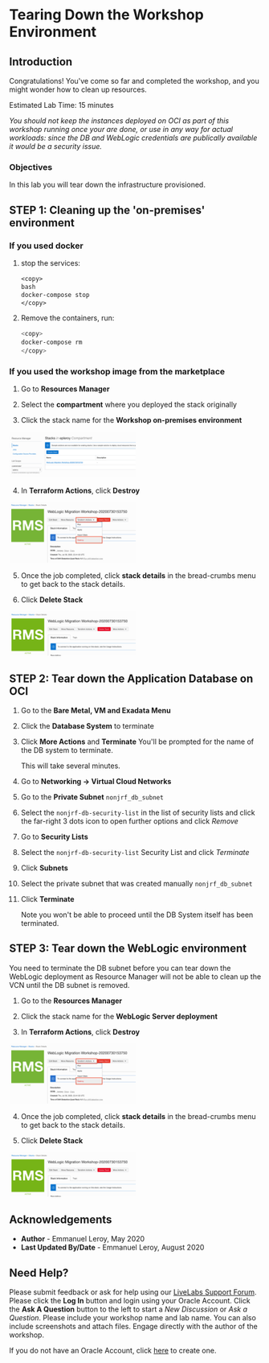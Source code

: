 # Tearing Down the Workshop Environment

## Introduction

Congratulations! You've come so far and completed the workshop, and you might wonder how to clean up resources.

Estimated Lab Time: 15 minutes

*You should not keep the instances deployed on OCI as part of this workshop running once your are done, or use in any way for actual workloads: since the DB and WebLogic credentials are publically available it would be a security issue.*

### Objectives

In this lab you will tear down the infrastructure provisioned.

## **STEP 1:** Cleaning up the 'on-premises' environment

### If you used docker

1. stop the services:

    ```
    <copy>
    bash
    docker-compose stop
    </copy>
    ```

2. Remove the containers, run:

    ```bash
    <copy>
    docker-compose rm
    </copy>
    ```

### If you used the workshop image from the marketplace

1. Go to **Resources Manager**

2. Select the **compartment** where you deployed the stack originally

3. Click the stack name for the **Workshop on-premises environment**

  <img src="./images/stack.png"  width="50%">

4. In **Terraform Actions**, click **Destroy**

  <img src="./images/tf-destroy.png"  width="50%">

5. Once the job completed, click **stack details** in the bread-crumbs menu to get back to the stack details.

6. Click **Delete Stack**

  <img src="./images/delete-stack.png"  width="50%">

## **STEP 2:** Tear down the Application Database on OCI

1. Go to the **Bare Metal, VM and Exadata Menu**

2. Click the **Database System** to terminate

3. Click **More Actions** and **Terminate**
    You'll be prompted for the name of the DB system to terminate.

    This will take several minutes.

4. Go to **Networking -> Virtual Cloud Networks**

5. Go to the **Private Subnet** `nonjrf_db_subnet`

6. Select the `nonjrf-db-security-list` in the list of security lists and click the far-right 3 dots icon to open further options and click *Remove*

7. Go to **Security Lists**

8. Select the `nonjrf-db-security-list` Security List and click *Terminate*

9. Click **Subnets**

10. Select the private subnet that was created manually `nonjrf_db_subnet`

11. Click **Terminate**

    Note you won't be able to proceed until the DB System itself has been terminated.

## **STEP 3:** Tear down the WebLogic environment

You need to terminate the DB subnet before you can tear down the WebLogic deployment as Resource Manager will not be able to clean up the VCN until the DB subnet is removed.

1. Go to the **Resources Manager**

2. Click the stack name for the **WebLogic Server deployment**

3. In **Terraform Actions**, click **Destroy**

  <img src="./images/tf-destroy.png"  width="50%">

4. Once the job completed, click **stack details** in the bread-crumbs menu to get back to the stack details.

5. Click **Delete Stack**

  <img src="./images/delete-stack.png"  width="50%">

## Acknowledgements

 - **Author** - Emmanuel Leroy, May 2020
 - **Last Updated By/Date** - Emmanuel Leroy, August 2020

## Need Help?
Please submit feedback or ask for help using our [LiveLabs Support Forum](https://community.oracle.com/tech/developers/categories/livelabsdiscussions). Please click the **Log In** button and login using your Oracle Account. Click the **Ask A Question** button to the left to start a *New Discussion* or *Ask a Question*.  Please include your workshop name and lab name.  You can also include screenshots and attach files.  Engage directly with the author of the workshop.

If you do not have an Oracle Account, click [here](https://profile.oracle.com/myprofile/account/create-account.jspx) to create one.

